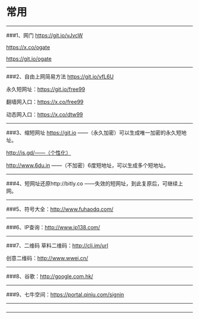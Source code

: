 # 常用
***
###1、网门 
https://git.io/vJvcW

https://x.co/ogate

https://git.io/ogate
***
###2、自由上网简易方法
https://git.io/vfL6U

永久短网址：https://git.io/free99

翻墙网入口：https://x.co/free99

动态网入口：https://x.co/dtw99
***
###3、缩短网址
https://git.io ——（永久加密）可以生成唯一加密的永久短地址。

http://is.gd/——（个性化）

http://www.6du.in  ——（不加密）6度短地址，可以生成多个短地址。
***
###4、短网址还原http://bitly.co  ——失效的短网址，到此复原后，可继续上网。
***
###5、符号大全：http://www.fuhaodq.com/
***
###6、IP查询：http://www.ip138.com/
***
###7、二维码
草料二维码：http://cli.im/url

创意二维码：http://www.wwei.cn/
***
###8、谷歌：http://google.com.hk/
***
###9、七牛空间：https://portal.qiniu.com/signin
***
###
***

